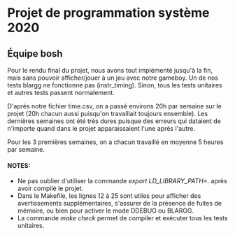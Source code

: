 <h1>Projet de programmation système 2020</h1>

<h2>Équipe bosh</h2>

<p>Pour le rendu final du projet, nous avons tout implémenté jusqu'à la fin, mais sans pouvoir afficher/jouer à un jeu avec notre gameboy. Un de nos tests blargg ne fonctionne pas (instr_timing). Sinon, tous les tests unitaires et autres tests passent normalement.</p>

<p>
D'après notre fichier time.csv, on a passé environs 20h par semaine sur le projet (20h chacun aussi puisqu'on travaillait toujours ensemble). Les dernières semaines ont été très dures puisque des erreurs qui dataient de n'importe quand dans le projet apparaissaient l'une après l'autre. 
</p>
<p>Pour les 3 premières semaines, on a chacun travaillé en moyenne 5 heures par semaine.</p>

<ins><h4>NOTES:</h4></ins>
<ul>
<li>Ne pas oublier d'utiliser la commande <i>export LD_LIBRARY_PATH=.</i> après avoir compilé le projet.</li>
<li>Dans le Makefile, les lignes 12 à 25 sont utiles pour afficher des avertissements supplémentaires, s'assurer de la présence de fuites de mémoire, ou bien pour activer le mode DDEBUG ou BLARGG.</li>
<li>La commande <i>make check</i> permet de compiler et exécuter tous les tests unitaires.</li>
</ul>
